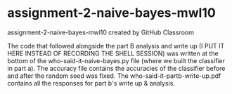 # assignment-2-naive-bayes-mwl10
assignment-2-naive-bayes-mwl10 created by GitHub Classroom

The code that followed alongside the part B analysis and write up (I PUT IT HERE INSTEAD OF RECORDING THE SHELL SESSION) was written at the bottom of the who-said-it-naive-bayes.py file (where we built the classifier in part a). The accuracy file contains the accuracies of the classifier before and after the random seed was fixed. The who-said-it-partb-write-up.pdf contains all the responses for part b's write up & analysis. 
